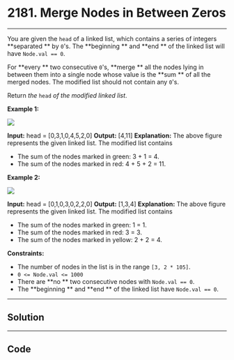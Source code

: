 # 2181. Merge Nodes in Between Zeros

---

You are given the `head` of a linked list, which contains a series of integers **separated ** by `0`'s. The **beginning ** and **end ** of the linked list will have `Node.val == 0`.

For **every ** two consecutive `0`'s, **merge ** all the nodes lying in between them into a single node whose value is the **sum ** of all the merged nodes. The modified list should not contain any `0`'s.

Return _the_ `head` _of the modified linked list_.

 

**Example 1:**

![](https://assets.leetcode.com/uploads/2022/02/02/ex1-1.png)


**Input:** head = [0,3,1,0,4,5,2,0]
**Output:** [4,11]
**Explanation:** 
The above figure represents the given linked list. The modified list contains
- The sum of the nodes marked in green: 3 + 1 = 4.
- The sum of the nodes marked in red: 4 + 5 + 2 = 11.


**Example 2:**

![](https://assets.leetcode.com/uploads/2022/02/02/ex2-1.png)


**Input:** head = [0,1,0,3,0,2,2,0]
**Output:** [1,3,4]
**Explanation:** 
The above figure represents the given linked list. The modified list contains
- The sum of the nodes marked in green: 1 = 1.
- The sum of the nodes marked in red: 3 = 3.
- The sum of the nodes marked in yellow: 2 + 2 = 4.


 

**Constraints:**

  * The number of nodes in the list is in the range `[3, 2 * 105]`.
  * `0 <= Node.val <= 1000`
  * There are **no ** two consecutive nodes with `Node.val == 0`.
  * The **beginning ** and **end ** of the linked list have `Node.val == 0`.

---

## Solution



---

## Code
```python


```